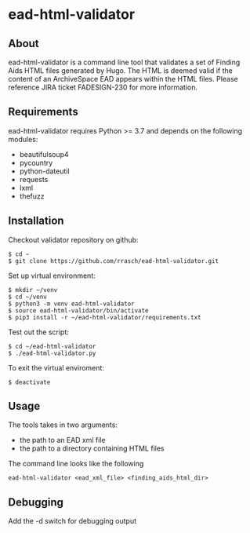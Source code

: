 # ead-html-validator

## About ##

ead-html-validator is a command line tool that validates a set
of Finding Aids HTML files generated by Hugo.  The HTML is
deemed valid if the content of an ArchiveSpace EAD appears
within the HTML files. Please reference JIRA ticket FADESIGN-230
for more information.

## Requirements ##

ead-html-validator requires Python >= 3.7 and depends on the
following modules:

- beautifulsoup4
- pycountry
- python-dateutil
- requests
- lxml
- thefuzz

## Installation

Checkout validator repository on github:

    $ cd ~
    $ git clone https://github.com/rrasch/ead-html-validator.git

Set up virtual environment:

    $ mkdir ~/venv
    $ cd ~/venv
    $ python3 -m venv ead-html-validator
    $ source ead-html-validator/bin/activate
    $ pip3 install -r ~/ead-html-validator/requirements.txt

Test out the script:

    $ cd ~/ead-html-validator
    $ ./ead-html-validator.py

To exit the virtual enviroment:

    $ deactivate

## Usage ##

The tools takes in two arguments:

- the path to an EAD xml file
- the path to a directory containing HTML files

The command line looks like the following

    ead-html-validator <ead_xml_file> <finding_aids_html_dir>

## Debugging

Add the -d switch for debugging output

